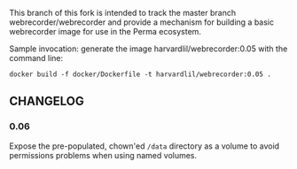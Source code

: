 This branch of this fork is intended to track the master branch
webrecorder/webrecorder and provide a mechanism for building a basic
webrecorder image for use in the Perma ecosystem.

Sample invocation: generate the image harvardlil/webrecorder:0.05
with the command line:

```
docker build -f docker/Dockerfile -t harvardlil/webrecorder:0.05 .
```

CHANGELOG
---------

### 0.06 
Expose the pre-populated, chown'ed `/data` directory as a volume to 
avoid permissions problems when using named volumes.
